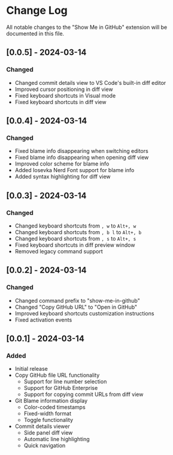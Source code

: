 # Change Log

All notable changes to the "Show Me in GitHub" extension will be documented in this file.

## [0.0.5] - 2024-03-14

### Changed
- Changed commit details view to VS Code's built-in diff editor
- Improved cursor positioning in diff view
- Fixed keyboard shortcuts in Visual mode
- Fixed keyboard shortcuts in diff view

## [0.0.4] - 2024-03-14

### Changed
- Fixed blame info disappearing when switching editors
- Fixed blame info disappearing when opening diff view
- Improved color scheme for blame info
- Added Iosevka Nerd Font support for blame info
- Added syntax highlighting for diff view

## [0.0.3] - 2024-03-14

### Changed
- Changed keyboard shortcuts from `, w` to `Alt+, w`
- Changed keyboard shortcuts from `, b l` to `Alt+, b`
- Changed keyboard shortcuts from `, s` to `Alt+, s`
- Fixed keyboard shortcuts in diff preview window
- Removed legacy command support

## [0.0.2] - 2024-03-14

### Changed
- Changed command prefix to "show-me-in-github"
- Changed "Copy GitHub URL" to "Open in GitHub"
- Improved keyboard shortcuts customization instructions
- Fixed activation events

## [0.0.1] - 2024-03-14

### Added
- Initial release
- Copy GitHub file URL functionality
  - Support for line number selection
  - Support for GitHub Enterprise
  - Support for copying commit URLs from diff view
- Git Blame information display
  - Color-coded timestamps
  - Fixed-width format
  - Toggle functionality
- Commit details viewer
  - Side panel diff view
  - Automatic line highlighting
  - Quick navigation